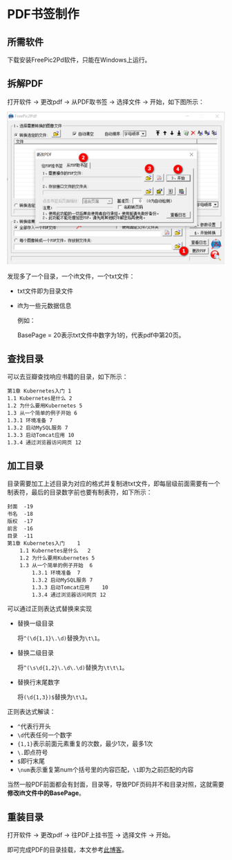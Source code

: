 # PDF书签制作

## 所需软件

下载安装FreePic2Pd软件，只能在Windows上运行。

## 拆解PDF

打开软件 -> 更改pdf -> 从PDF取书签 -> 选择文件 ->  开始，如下图所示：

![get_dir](PDF%E4%B9%A6%E7%AD%BE%E5%88%B6%E4%BD%9C_assets/get_dir.png)

发现多了一个目录，一个ift文件，一个txt文件：

- txt文件即为目录文件

- ift为一些元数据信息

  例如：

  BasePage = 20表示txt文件中数字为1的，代表pdf中第20页。

## 查找目录

可以去豆瓣查找响应书籍的目录，如下所示：

```
第1章 Kubernetes入门 1
1.1 Kubernetes是什么 2
1.2 为什么要用Kubernetes 5
1.3 从一个简单的例子开始 6
1.3.1 环境准备 7
1.3.2 启动MySQL服务 7
1.3.3 启动Tomcat应用 10
1.3.4 通过浏览器访问网页 12
```

## 加工目录

目录需要加工上述目录为对应的格式并复制进txt文件，即每层级前面需要有一个制表符，最后的目录数字前也要有制表符，如下所示：

```
封面	-19
书名	-18
版权	-17
前言	-16
目录	-11
第1章 Kubernetes入门	1
	1.1 Kubernetes是什么	2
	1.2 为什么要用Kubernetes	5
	1.3 从一个简单的例子开始	6
		1.3.1 环境准备	7
		1.3.2 启动MySQL服务	7
		1.3.3 启动Tomcat应用	10
		1.3.4 通过浏览器访问网页	12
```

可以通过正则表达式替换来实现

- 替换一级目录

  将`^(\d{1,1}\.\d)`替换为`\t\1`。

- 替换二级目录

  将`^(\s\d{1,2}\.\d\.\d)`替换为`\t\t\1`。

- 替换行末尾数字

  将`(\d{1,3})$`替换为`\t\1`。

正则表达式解读：

- `^`代表行开头
- `\d`代表任何一个数字
- `{1,1}`表示前面元素重复的次数，最少1次，最多1次
- `\.`即点符号
- `$`即行末尾
- `\num`表示重复第num个括号里的内容匹配，`\1`即为之前匹配的内容

当然一般PDF前面都会有封面，目录等，导致PDF页码并不和目录对照，这就需要**修改ift文件中的BasePage**。

## 重装目录

打开软件 -> 更改pdf -> 往PDF上挂书签 -> 选择文件 ->  开始。

即可完成PDF的目录挂载，本文参考[此博客](https://blog.csdn.net/zane3/article/details/86307103)。
